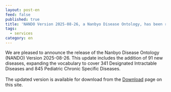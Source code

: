 ```yaml
---
layout: post-en
feed: false
published: true
title: 'NANDO Version 2025-08-26, a Nanbyo Disease Ontology, has been released.'
tags:
  - services
category: en
---
```


We are pleased to announce the release of the Nanbyo Disease Ontology (NANDO) Version 2025-08-26. This update includes the addition of 91 new diseases, expanding the vocabulary to cover 341 Designated Intractable Diseases and 845 Pediatric Chronic Specific Diseases.
<br><br>
The updated version is available for download from the <a href="/#download">Download</a> page on this site.